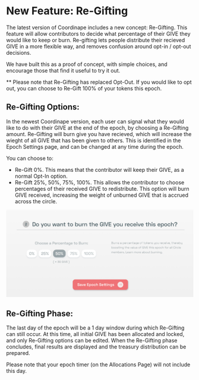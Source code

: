 # New Feature: Re-Gifting

The latest version of Coordinape includes a new concept: Re-Gifting. This feature will allow contributors to decide what percentage of their GIVE they would like to keep or burn. Re-gifting lets people distribute their recieved GIVE in a more flexible way, and removes confusion around opt-in / opt-out decisions.

We have built this as a proof of concept, with simple choices, and encourage those that find it useful to try it out.

\*\* Please note that Re-Gifting has replaced Opt-Out. If you would like to opt out, you can choose to Re-Gift 100% of your tokens this epoch.

## Re-Gifting Options:

In the newest Coordinape version, each user can signal what they would like to do with their GIVE at the end of the epoch, by choosing a Re-Gifting amount. Re-Gifting will burn give you have recieved, which will increase the wieght of all GIVE that has been given to others. This is identified in the Epoch Settings page, and can be changed at any time during the epoch.

You can choose to:

* Re-Gift 0%. This means that the contributor will keep their GIVE, as a normal Opt-In option.
* Re-Gift 25%, 50%, 75%, 100%. This allows the contributor to choose percentages of their received GIVE to redistribute. This option will burn GIVE received, increasing the weight of unburned GIVE that is accrued across the circle.

![](../.gitbook/assets/regift1.jpg)

## Re-Gifting Phase:

The last day of the epoch will be a 1 day window during which Re-Gifting can still occur. At this time, all initial GIVE has been allocated and locked, and only Re-Gifting options can be edited. When the Re-Gifting phase concludes, final results are displayed and the treasury distribution can be prepared.

Please note that your epoch timer \(on the Allocations Page\) will not include this day.

